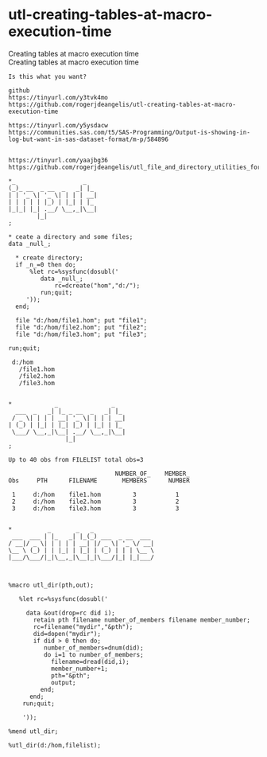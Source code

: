 # utl-creating-tables-at-macro-execution-time
Creating tables at macro execution time  
    Creating tables at macro execution time                                                                                 
                                                                                                                            
    Is this what you want?                                                                                                  
                                                                                                                            
    github                                                                                                                  
    https://tinyurl.com/y3tvk4mo                                                                                            
    https://github.com/rogerjdeangelis/utl-creating-tables-at-macro-execution-time                                          
                                                                                                                            
    https://tinyurl.com/y5ysdacw                                                                                            
    https://communities.sas.com/t5/SAS-Programming/Output-is-showing-in-log-but-want-in-sas-dataset-format/m-p/584896       
                                                                                                                            
                                                                                                                            
    https://tinyurl.com/yaajbg36                                                                                            
    https://github.com/rogerjdeangelis/utl_file_and_directory_utilities_for_all_operating_systems                           
                                                                                                                            
    *_                   _                                                                                                  
    (_)_ __  _ __  _   _| |_                                                                                                
    | | '_ \| '_ \| | | | __|                                                                                               
    | | | | | |_) | |_| | |_                                                                                                
    |_|_| |_| .__/ \__,_|\__|                                                                                               
            |_|                                                                                                             
    ;                                                                                                                       
                                                                                                                            
    * ceate a directory and some files;                                                                                     
    data _null_;                                                                                                            
                                                                                                                            
      * create directory;                                                                                                   
      if _n_=0 then do;                                                                                                     
          %let rc=%sysfunc(dosubl('                                                                                         
             data _null_;                                                                                                   
                 rc=dcreate("hom","d:/");                                                                                   
             run;quit;                                                                                                      
         '));                                                                                                               
      end;                                                                                                                  
                                                                                                                            
      file "d:/hom/file1.hom"; put "file1";                                                                                 
      file "d:/hom/file2.hom"; put "file2";                                                                                 
      file "d:/hom/file3.hom"; put "file3";                                                                                 
                                                                                                                            
    run;quit;                                                                                                               
                                                                                                                            
     d:/hom                                                                                                                 
       /file1.hom                                                                                                           
       /file2.hom                                                                                                           
       /file3.hom                                                                                                           
                                                                                                                            
                                                                                                                            
    *            _               _                                                                                          
      ___  _   _| |_ _ __  _   _| |_                                                                                        
     / _ \| | | | __| '_ \| | | | __|                                                                                       
    | (_) | |_| | |_| |_) | |_| | |_                                                                                        
     \___/ \__,_|\__| .__/ \__,_|\__|                                                                                       
                    |_|                                                                                                     
    ;                                                                                                                       
                                                                                                                            
    Up to 40 obs from FILELIST total obs=3                                                                                  
                                                                                                                            
                                  NUMBER_OF_    MEMBER_                                                                     
    Obs     PTH      FILENAME       MEMBERS      NUMBER                                                                     
                                                                                                                            
     1     d:/hom    file1.hom         3           1                                                                        
     2     d:/hom    file2.hom         3           2                                                                        
     3     d:/hom    file3.hom         3           3                                                                        
                                                                                                                            
                                                                                                                            
    *          _       _   _                                                                                                
     ___  ___ | |_   _| |_(_) ___  _ __  ___                                                                                
    / __|/ _ \| | | | | __| |/ _ \| '_ \/ __|                                                                               
    \__ \ (_) | | |_| | |_| | (_) | | | \__ \                                                                               
    |___/\___/|_|\__,_|\__|_|\___/|_| |_|___/                                                                               
                                                                                                                            
                                                                                                                            
                                                                                                                            
    %macro utl_dir(pth,out);                                                                                                
                                                                                                                            
       %let rc=%sysfunc(dosubl('                                                                                            
                                                                                                                            
         data &out(drop=rc did i);                                                                                          
           retain pth filename number_of_members filename member_number;                                                    
           rc=filename("mydir","&pth");                                                                                     
           did=dopen("mydir");                                                                                              
           if did > 0 then do;                                                                                              
              number_of_members=dnum(did);                                                                                  
              do i=1 to number_of_members;                                                                                  
                filename=dread(did,i);                                                                                      
                member_number+1;                                                                                            
                pth="&pth";                                                                                                 
                output;                                                                                                     
             end;                                                                                                           
          end;                                                                                                              
        run;quit;                                                                                                           
                                                                                                                            
        '));                                                                                                                
                                                                                                                            
    %mend utl_dir;                                                                                                          
                                                                                                                            
    %utl_dir(d:/hom,filelist);                                                                                              
                                                                                                                            
                                                                                                                            
